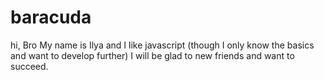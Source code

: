 # baracuda 
 
 hi, Bro 
 My name is Ilya and I like javascript (though I only know the basics and want to develop further)
 I will be glad to new friends and want to succeed.
